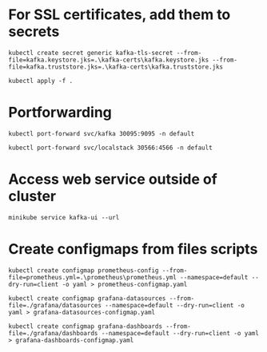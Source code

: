 # For SSL certificates, add them to secrets
```
kubectl create secret generic kafka-tls-secret --from-file=kafka.keystore.jks=.\kafka-certs\kafka.keystore.jks --from-file=kafka.truststore.jks=.\kafka-certs\kafka.truststore.jks
```

```
kubectl apply -f .
```

# Portforwarding
```
kubectl port-forward svc/kafka 30095:9095 -n default
```
```
kubectl port-forward svc/localstack 30566:4566 -n default
```

# Access web service outside of cluster
```
minikube service kafka-ui --url
```

# Create configmaps from files scripts
```
kubectl create configmap prometheus-config --from-file=prometheus.yml=.\prometheus\prometheus.yml --namespace=default --dry-run=client -o yaml > prometheus-configmap.yaml
```

```
kubectl create configmap grafana-datasources --from-file=./grafana/datasources --namespace=default --dry-run=client -o yaml > grafana-datasources-configmap.yaml
```

```
kubectl create configmap grafana-dashboards --from-file=./grafana/dashboards --namespace=default --dry-run=client -o yaml > grafana-dashboards-configmap.yaml
```